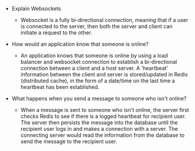- Explain Websockets
  - Websocket is a fully bi-directional connection, meaning that if a user is connected to the server, then both the server and client can initiate a request to the other.


- How would an application know that someone is online?
  - An application knows that someone is online by using a load balancer and websocket connection to establish a bi-directional connection between a client and a host server. A 'heartbeat' information between the client and server is stored/updated in Redis (distributed cache), in the form of a date/time on the last time a heartbeat has been established.


- What happens when you send a message to someone who isn't online?
  - When a message is sent to someone who isn't online, the server first checks Redis to see if there is a logged heartbeat for recipient user. The server then persists the message into the database until the recipient user logs in and makes a connection with a server. The connecting server would read the information from the database to send the message to the recipient user.
